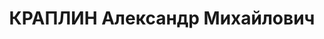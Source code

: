 ---
title: КРАПЛИН Александр Михайлович
description: "Род. в 1895, г. Батайск, б/п. Начальник станции Тихорецкой ж.д. им.Ворошилова\
  \ \n  Арестован 21.09.1937. Обв. по ст.ст. 58-7-8-11 УК РСФСР за участие в контрреволюционной\
  \ организации. Приговор: ВК ВС СССР, 17.12.1937 – ВМН. Расстрелян 17.12.1937, в\
  \ г.Ростове-на-Дону. \n  Реабилитирован ВК ВС СССР 26.06.1957 за отсутствием состава\
  \ преступления"
---